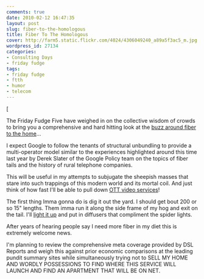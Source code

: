 ```yaml
---
comments: true
date: 2010-02-12 16:47:35
layout: post
slug: fiber-to-the-homologous
title: Fiber To The Homologous
cover: http://farm5.static.flickr.com/4024/4306049240_a89a5f3ac5_m.jpg
wordpress_id: 27134
categories:
- Consulting Days
- friday fudge
tags:
- friday fudge
- ftth
- humor
- telecom
---
```


[

The Friday Fudge Five have weighed in on the collective wisdom of crowds to bring you a comprehensive and hard hitting look at the [buzz around fiber to the home](http://savencbb.wordpress.com/2010/02/11/hey-cable-company-google-shows-that-americans-want-better-speed/)...

<a href="http://www.flickr.com/photos/jcuthrell/11372155803/" title="The Dude by qthrul, on Flickr"></a>
	
I expect Google to follow the tenants of structural unbundling to provide a multi-operator model similar to the experiences highlighted around this time last year by Derek Slater of the Google Policy team on the topics of fiber tails and the history of rural telephone companies.

<a href="http://www.flickr.com/photos/jcuthrell/11372079054/" title="The Villian by qthrul, on Flickr"></a>

This will be useful in my attempts to subjugate the sheepish masses that stare into such trappings of this modern world and its mortal coil. And just think of how fast I'll be able to pull down [OTT video services](http://overthetopp.ytmnd.com/)!

<a href="http://www.flickr.com/photos/jcuthrell/11372079044/" title="The Biker by qthrul, on Flickr"></a>

The first thing Imma gonna do is dig it out the yard. I should get bout 200 or so 15" lengths. Them imma run it along the side frame of my hog and exit on the tail.  I'll [light it up](http://www.fireflygn.com/product.sc?categoryId=12&productId=215) and put in diffusers that compliment the spider lights.

<a href="http://www.flickr.com/photos/jcuthrell/11372155673/" title="The Barber by qthrul, on Flickr"></a>
  
After years of hearing people say I need more fiber in my diet this is extremely welcome news. 

<a href="http://www.flickr.com/photos/jcuthrell/11372017405/" title="The Bland by qthrul, on Flickr"></a>

I'm planning to review the comprehensive meta coverage provided by DSL Reports and weigh this against prior economic comparisons at the leading pundit summary sites while simultaneously trying not to SELL MY HOME AND WORDLY POSSESSIONS TO FIND WHERE THIS SERVICE WILL LAUNCH AND FIND AN APARTMENT THAT WILL BE ON NET.
